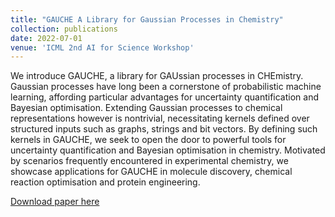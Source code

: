 ```yaml
---
title: "GAUCHE A Library for Gaussian Processes in Chemistry"
collection: publications
date: 2022-07-01
venue: 'ICML 2nd AI for Science Workshop'
---
```

We introduce GAUCHE, a library for GAUssian processes in CHEmistry. Gaussian processes have long been a cornerstone of probabilistic machine learning, affording particular advantages for uncertainty quantification and Bayesian optimisation. Extending Gaussian processes to chemical representations however is nontrivial, necessitating kernels defined over structured inputs such as graphs, strings and bit vectors. By defining such kernels in GAUCHE, we seek to open the door to powerful tools for uncertainty quantification and Bayesian optimisation in chemistry. Motivated by scenarios frequently encountered in experimental chemistry, we showcase applications for GAUCHE in molecule discovery, chemical reaction optimisation and protein engineering.

[Download paper here](http://henrymoss.github.io/files/gauche.pdf)

